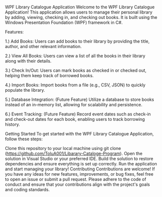 WPF Library Catalogue Application
Welcome to the WPF Library Catalogue Application! This application allows users to manage their personal library by adding, viewing, checking in, and checking out books. It is built using the Windows Presentation Foundation (WPF) framework in C#.

Features:

1.) Add Books: Users can add books to their library by providing the title, author, and other relevant information.

2.) View All Books: Users can view a list of all the books in their library along with their details.

3.) Check In/Out: Users can mark books as checked in or checked out, helping them keep track of borrowed books.

4.) Import Books:  Import books from a file (e.g., CSV, JSON) to quickly populate the library.

5.) Database Integration: (Future Feature) Utilize a database to store books instead of an in-memory list, allowing for scalability and persistence.

6.) Event Tracking: (Future Feature) Record event dates such as check-in and check-out dates for each book, enabling users to track borrowing history.

Getting Started
To get started with the WPF Library Catalogue Application, follow these steps:

Clone this repository to your local machine using git clone (https://github.com/ToluA001/Libarary-Cataloge-Program).
Open the solution in Visual Studio or your preferred IDE.
Build the solution to restore dependencies and ensure everything is set up correctly.
Run the application and start managing your library!
Contributing
Contributions are welcome! If you have any ideas for new features, improvements, or bug fixes, feel free to open an issue or submit a pull request. Please adhere to the code of conduct and ensure that your contributions align with the project's goals and coding standards.
